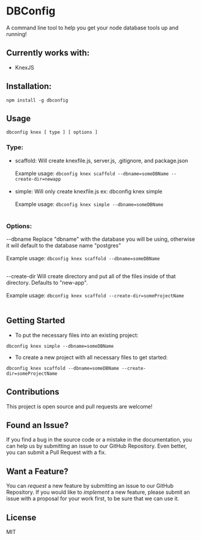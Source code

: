 # DBConfig
A command line tool to help you get your node database tools up and running!

## Currently works with:
 - KnexJS

## Installation:
```
npm install -g dbconfig
```

## Usage
```
dbconfig knex [ type ] [ options ]
```
### Type:
 - scaffold: Will create knexfile.js, server.js, .gitignore, and package.json<br><br>
 Example usage: `dbconfig knex scaffold --dbname=someDBName --create-dir=newapp`<br><br>
 - simple: Will only create knexfile.js
 ex: dbconfig knex simple
 <br><br>
 Example usage: `dbconfig knex simple --dbname=someDBName`<br><br>

### Options:
 --dbname            Replace "dbname" with the database you will be using, otherwise it will default to the database name "postgres"<br><br>
 Example usage: `dbconfig knex scaffold --dbname=someDBName`<br><br>

 --create-dir        Will create directory and put all of the files inside of that directory. Defaults to "new-app".<br><br>
 Example usage: `dbconfig knex scaffold --create-dir=someProjectName`<br><br>

## Getting Started

- To put the necessary files into an existing project:
```
dbconfig knex simple --dbname=someDBName
```
- To create a new project with all necessary files to get started:
```
dbconfig knex scaffold --dbname=someDBName --create-dir=someProjectName
```

## Contributions
This project is open source and pull requests are welcome!

## Found an Issue?
If you find a bug in the source code or a mistake in the documentation, you can help us by submitting an issue to our GitHub Repository. Even better, you can submit a Pull Request with a fix.

## Want a Feature?
You can *request* a new feature by submitting an issue to our GitHub
Repository. If you would like to *implement* a new feature, please submit an issue with a proposal for your work first, to be sure that we can use it.

## License
MIT
